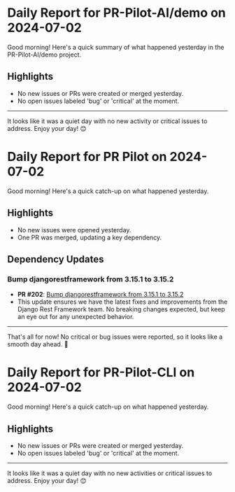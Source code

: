 # Daily Report for PR-Pilot-AI/demo on 2024-07-02

Good morning! Here's a quick summary of what happened yesterday in the PR-Pilot-AI/demo project.

## Highlights
- No new issues or PRs were created or merged yesterday.
- No open issues labeled 'bug' or 'critical' at the moment.

---

It looks like it was a quiet day with no new activity or critical issues to address. Enjoy your day! 😊


# Daily Report for PR Pilot on 2024-07-02

Good morning! Here's a quick catch-up on what happened yesterday.

## Highlights
- No new issues were opened yesterday.
- One PR was merged, updating a key dependency.

## Dependency Updates
### Bump djangorestframework from 3.15.1 to 3.15.2
- **PR #202**: [Bump djangorestframework from 3.15.1 to 3.15.2](https://github.com/PR-Pilot-AI/pr-pilot/pull/202)
- This update ensures we have the latest fixes and improvements from the Django Rest Framework team. No breaking changes expected, but keep an eye out for any unexpected behavior.

---

That's all for now! No critical or bug issues were reported, so it looks like a smooth day ahead. 🚀


# Daily Report for PR-Pilot-CLI on 2024-07-02

Good morning! Here's a quick catch-up on what happened yesterday.

## Highlights
- No new issues or PRs were created or merged yesterday.
- No open issues labeled 'bug' or 'critical' at the moment.

---

It looks like it was a quiet day with no new activities or critical issues to address. Enjoy your day! 😊


